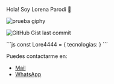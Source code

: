 Hola! Soy Lorena Parodi 👋

![prueba giphy](https://media.giphy.com/media/TdjQAgDIkRsYm1HUbt/giphy.gif)

![GitHub Gist last commit](https://img.shields.io/github/gist/last-commit/1?color=ff69b4)

´´´js
  const Lore4444 = {
  tecnologias:
}
´´´

Puedes contactarme en:

- [Mail](lorenaparodi@hotmail.com) 
- [WhatsApp](5492615754439)

<!--
**Lore4444/Lore4444** is a ✨ _special_ ✨ repository because its `README.md` (this file) appears on your GitHub profile.

Here are some ideas to get you started:

- 🔭 I’m currently working on ...
- 🌱 I’m currently learning ...
- 👯 I’m looking to collaborate on ...
- 🤔 I’m looking for help with ...
- 💬 Ask me about ...
- 📫 How to reach me: ...
- 😄 Pronouns: ...
- ⚡ Fun fact: ...
-->



